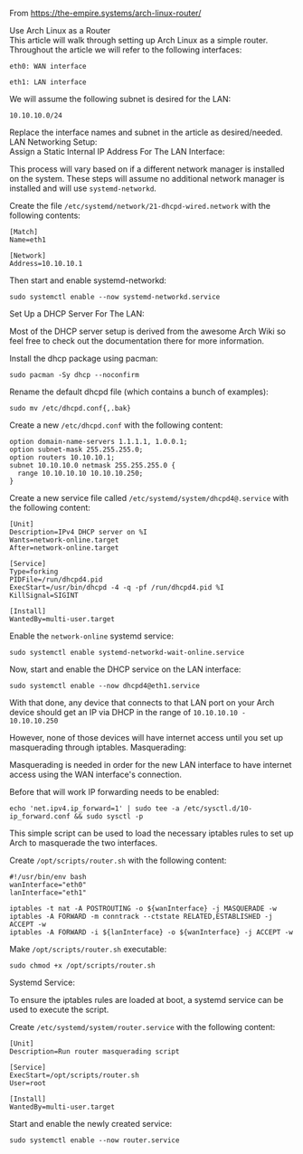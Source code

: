 From https://the-empire.systems/arch-linux-router/  

Use Arch Linux as a Router  
This article will walk through setting up Arch Linux as a simple router.  
Throughout the article we will refer to the following interfaces:
```
eth0: WAN interface

eth1: LAN interface
```
We will assume the following subnet is desired for the LAN:
```
10.10.10.0/24
```
Replace the interface names and subnet in the article as desired/needed.  
LAN Networking Setup:  
Assign a Static Internal IP Address For The LAN Interface:

This process will vary based on if a different network manager is installed on the system. These steps will assume no additional network manager is installed and will use `systemd-networkd`.

Create the file `/etc/systemd/network/21-dhcpd-wired.network` with the following contents:
```
[Match]
Name=eth1

[Network]
Address=10.10.10.1
```
Then start and enable systemd-networkd:
```
sudo systemctl enable --now systemd-networkd.service
```
Set Up a DHCP Server For The LAN:

Most of the DHCP server setup is derived from the awesome Arch Wiki so feel free to check out the documentation there for more information.

Install the dhcp package using pacman:
```
sudo pacman -Sy dhcp --noconfirm
```
Rename the default dhcpd file (which contains a bunch of examples):
```
sudo mv /etc/dhcpd.conf{,.bak}
```
Create a new `/etc/dhcpd.conf` with the following content:

```
option domain-name-servers 1.1.1.1, 1.0.0.1;
option subnet-mask 255.255.255.0;
option routers 10.10.10.1;
subnet 10.10.10.0 netmask 255.255.255.0 {
  range 10.10.10.10 10.10.10.250;
}
```
Create a new service file called `/etc/systemd/system/dhcpd4@.service` with the following content:
```
[Unit]
Description=IPv4 DHCP server on %I
Wants=network-online.target
After=network-online.target

[Service]
Type=forking
PIDFile=/run/dhcpd4.pid
ExecStart=/usr/bin/dhcpd -4 -q -pf /run/dhcpd4.pid %I
KillSignal=SIGINT

[Install]
WantedBy=multi-user.target
```
Enable the `network-online` systemd service:
```
sudo systemctl enable systemd-networkd-wait-online.service
```
Now, start and enable the DHCP service on the LAN interface:
```
sudo systemctl enable --now dhcpd4@eth1.service
```
With that done, any device that connects to that LAN port on your Arch device should get an IP via DHCP in the range of ```10.10.10.10 - 10.10.10.250```

However, none of those devices will have internet access until you set up masquerading through iptables.
Masquerading:

Masquerading is needed in order for the new LAN interface to have internet access using the WAN interface's connection.

Before that will work IP forwarding needs to be enabled:
```
echo 'net.ipv4.ip_forward=1' | sudo tee -a /etc/sysctl.d/10-ip_forward.conf && sudo sysctl -p
```
This simple script can be used to load the necessary iptables rules to set up Arch to masquerade the two interfaces.

Create `/opt/scripts/router.sh` with the following content:
```
#!/usr/bin/env bash
wanInterface="eth0"
lanInterface="eth1"

iptables -t nat -A POSTROUTING -o ${wanInterface} -j MASQUERADE -w
iptables -A FORWARD -m conntrack --ctstate RELATED,ESTABLISHED -j ACCEPT -w
iptables -A FORWARD -i ${lanInterface} -o ${wanInterface} -j ACCEPT -w
```
Make `/opt/scripts/router.sh` executable:
```
sudo chmod +x /opt/scripts/router.sh
```
Systemd Service:

To ensure the iptables rules are loaded at boot, a systemd service can be used to execute the script.

Create `/etc/systemd/system/router.service` with the following content:
```
[Unit]
Description=Run router masquerading script

[Service]
ExecStart=/opt/scripts/router.sh
User=root

[Install]
WantedBy=multi-user.target
```
Start and enable the newly created service:
```
sudo systemctl enable --now router.service
```
